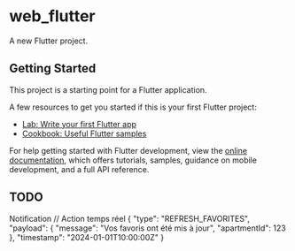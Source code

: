 # web_flutter

A new Flutter project.

## Getting Started

This project is a starting point for a Flutter application.

A few resources to get you started if this is your first Flutter project:

- [Lab: Write your first Flutter app](https://docs.flutter.dev/get-started/codelab)
- [Cookbook: Useful Flutter samples](https://docs.flutter.dev/cookbook)

For help getting started with Flutter development, view the
[online documentation](https://docs.flutter.dev/), which offers tutorials,
samples, guidance on mobile development, and a full API reference.


## TODO

Notification 
  // Action temps réel
  {
    "type": "REFRESH_FAVORITES",
    "payload": {
      "message": "Vos favoris ont été mis à jour",
      "apartmentId": 123
    },
    "timestamp": "2024-01-01T10:00:00Z"
  }